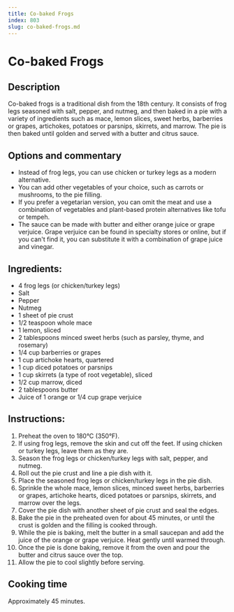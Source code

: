 ```yaml
---
title: Co-baked Frogs
index: 803
slug: co-baked-frogs.md
---
```


# Co-baked Frogs

## Description
Co-baked frogs is a traditional dish from the 18th century. It consists of frog legs seasoned with salt, pepper, and nutmeg, and then baked in a pie with a variety of ingredients such as mace, lemon slices, sweet herbs, barberries or grapes, artichokes, potatoes or parsnips, skirrets, and marrow. The pie is then baked until golden and served with a butter and citrus sauce.

## Options and commentary
- Instead of frog legs, you can use chicken or turkey legs as a modern alternative.
- You can add other vegetables of your choice, such as carrots or mushrooms, to the pie filling.
- If you prefer a vegetarian version, you can omit the meat and use a combination of vegetables and plant-based protein alternatives like tofu or tempeh.
- The sauce can be made with butter and either orange juice or grape verjuice. Grape verjuice can be found in specialty stores or online, but if you can't find it, you can substitute it with a combination of grape juice and vinegar.

## Ingredients:
- 4 frog legs (or chicken/turkey legs)
- Salt
- Pepper
- Nutmeg
- 1 sheet of pie crust
- 1/2 teaspoon whole mace
- 1 lemon, sliced
- 2 tablespoons minced sweet herbs (such as parsley, thyme, and rosemary)
- 1/4 cup barberries or grapes
- 1 cup artichoke hearts, quartered
- 1 cup diced potatoes or parsnips
- 1 cup skirrets (a type of root vegetable), sliced
- 1/2 cup marrow, diced
- 2 tablespoons butter
- Juice of 1 orange or 1/4 cup grape verjuice

## Instructions:
1. Preheat the oven to 180°C (350°F).
2. If using frog legs, remove the skin and cut off the feet. If using chicken or turkey legs, leave them as they are.
3. Season the frog legs or chicken/turkey legs with salt, pepper, and nutmeg.
4. Roll out the pie crust and line a pie dish with it.
5. Place the seasoned frog legs or chicken/turkey legs in the pie dish.
6. Sprinkle the whole mace, lemon slices, minced sweet herbs, barberries or grapes, artichoke hearts, diced potatoes or parsnips, skirrets, and marrow over the legs.
7. Cover the pie dish with another sheet of pie crust and seal the edges.
8. Bake the pie in the preheated oven for about 45 minutes, or until the crust is golden and the filling is cooked through.
9. While the pie is baking, melt the butter in a small saucepan and add the juice of the orange or grape verjuice. Heat gently until warmed through.
10. Once the pie is done baking, remove it from the oven and pour the butter and citrus sauce over the top.
11. Allow the pie to cool slightly before serving.

## Cooking time
Approximately 45 minutes.